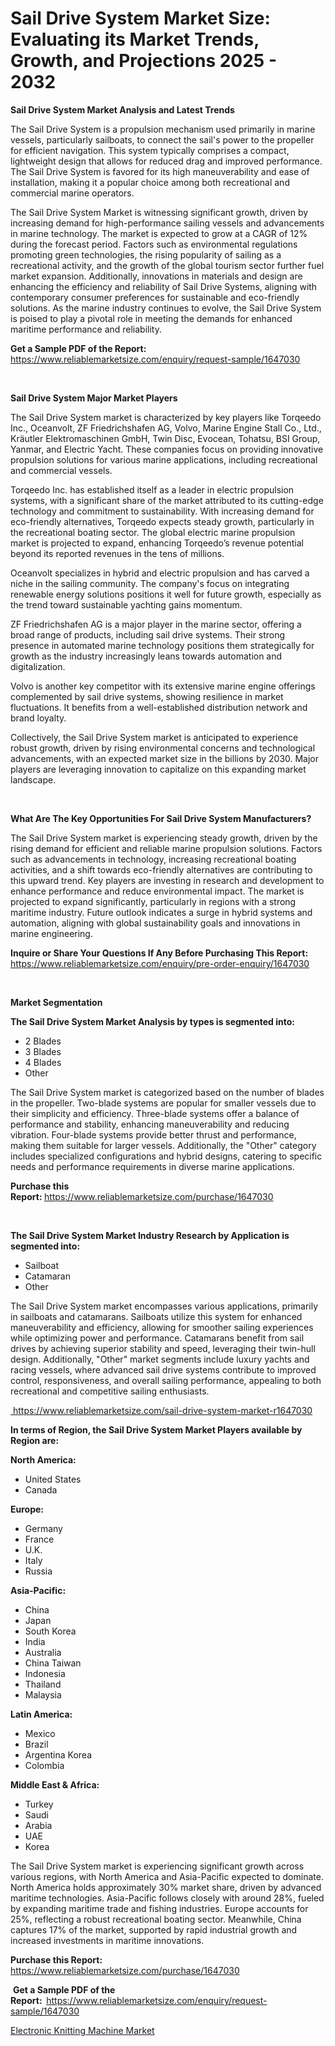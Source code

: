 <p><h1>Sail Drive System Market Size: Evaluating its Market Trends, Growth, and Projections 2025 - 2032</h1></p><p><strong>Sail Drive System Market Analysis and Latest Trends</strong></p>
<p><p>The Sail Drive System is a propulsion mechanism used primarily in marine vessels, particularly sailboats, to connect the sail's power to the propeller for efficient navigation. This system typically comprises a compact, lightweight design that allows for reduced drag and improved performance. The Sail Drive System is favored for its high maneuverability and ease of installation, making it a popular choice among both recreational and commercial marine operators.</p><p>The Sail Drive System Market is witnessing significant growth, driven by increasing demand for high-performance sailing vessels and advancements in marine technology. The market is expected to grow at a CAGR of 12% during the forecast period. Factors such as environmental regulations promoting green technologies, the rising popularity of sailing as a recreational activity, and the growth of the global tourism sector further fuel market expansion. Additionally, innovations in materials and design are enhancing the efficiency and reliability of Sail Drive Systems, aligning with contemporary consumer preferences for sustainable and eco-friendly solutions. As the marine industry continues to evolve, the Sail Drive System is poised to play a pivotal role in meeting the demands for enhanced maritime performance and reliability.</p></p>
<p><strong>Get a Sample PDF of the Report:&nbsp;</strong> <a href="https://www.reliablemarketsize.com/enquiry/request-sample/1647030?utm_campaign=2634&utm_medium=2&utm_source=Github&utm_content=ia&utm_term=23022025&utm_id=sail-drive-system">https://www.reliablemarketsize.com/enquiry/request-sample/1647030</a></p>
<p>&nbsp;</p>
<p><strong>Sail Drive System Major Market Players</strong></p>
<p><p>The Sail Drive System market is characterized by key players like Torqeedo Inc., Oceanvolt, ZF Friedrichshafen AG, Volvo, Marine Engine Stall Co., Ltd., Kräutler Elektromaschinen GmbH, Twin Disc, Evocean, Tohatsu, BSI Group, Yanmar, and Electric Yacht. These companies focus on providing innovative propulsion solutions for various marine applications, including recreational and commercial vessels.</p><p>Torqeedo Inc. has established itself as a leader in electric propulsion systems, with a significant share of the market attributed to its cutting-edge technology and commitment to sustainability. With increasing demand for eco-friendly alternatives, Torqeedo expects steady growth, particularly in the recreational boating sector. The global electric marine propulsion market is projected to expand, enhancing Torqeedo’s revenue potential beyond its reported revenues in the tens of millions.</p><p>Oceanvolt specializes in hybrid and electric propulsion and has carved a niche in the sailing community. The company's focus on integrating renewable energy solutions positions it well for future growth, especially as the trend toward sustainable yachting gains momentum.</p><p>ZF Friedrichshafen AG is a major player in the marine sector, offering a broad range of products, including sail drive systems. Their strong presence in automated marine technology positions them strategically for growth as the industry increasingly leans towards automation and digitalization.</p><p>Volvo is another key competitor with its extensive marine engine offerings complemented by sail drive systems, showing resilience in market fluctuations. It benefits from a well-established distribution network and brand loyalty.</p><p>Collectively, the Sail Drive System market is anticipated to experience robust growth, driven by rising environmental concerns and technological advancements, with an expected market size in the billions by 2030. Major players are leveraging innovation to capitalize on this expanding market landscape.</p></p>
<p>&nbsp;</p>
<p><strong>What Are The Key Opportunities For Sail Drive System Manufacturers?</strong></p>
<p><p>The Sail Drive System market is experiencing steady growth, driven by the rising demand for efficient and reliable marine propulsion solutions. Factors such as advancements in technology, increasing recreational boating activities, and a shift towards eco-friendly alternatives are contributing to this upward trend. Key players are investing in research and development to enhance performance and reduce environmental impact. The market is projected to expand significantly, particularly in regions with a strong maritime industry. Future outlook indicates a surge in hybrid systems and automation, aligning with global sustainability goals and innovations in marine engineering.</p></p>
<p><strong>Inquire or Share Your Questions If Any Before Purchasing This Report:</strong> <a href="https://www.reliablemarketsize.com/enquiry/pre-order-enquiry/1647030?utm_campaign=2634&utm_medium=2&utm_source=Github&utm_content=ia&utm_term=23022025&utm_id=sail-drive-system">https://www.reliablemarketsize.com/enquiry/pre-order-enquiry/1647030</a></p>
<p>&nbsp;</p>
<p><strong>Market Segmentation</strong></p>
<p><strong>The Sail Drive System Market Analysis by types is segmented into:</strong></p>
<p><ul><li>2 Blades</li><li>3 Blades</li><li>4 Blades</li><li>Other</li></ul></p>
<p><p>The Sail Drive System market is categorized based on the number of blades in the propeller. Two-blade systems are popular for smaller vessels due to their simplicity and efficiency. Three-blade systems offer a balance of performance and stability, enhancing maneuverability and reducing vibration. Four-blade systems provide better thrust and performance, making them suitable for larger vessels. Additionally, the "Other" category includes specialized configurations and hybrid designs, catering to specific needs and performance requirements in diverse marine applications.</p></p>
<p><strong>Purchase this Report:&nbsp;</strong><a href="https://www.reliablemarketsize.com/purchase/1647030?utm_campaign=2634&utm_medium=2&utm_source=Github&utm_content=ia&utm_term=23022025&utm_id=sail-drive-system">https://www.reliablemarketsize.com/purchase/1647030</a></p>
<p>&nbsp;</p>
<p><strong>The Sail Drive System Market Industry Research by Application is segmented into:</strong></p>
<p><ul><li>Sailboat</li><li>Catamaran</li><li>Other</li></ul></p>
<p><p>The Sail Drive System market encompasses various applications, primarily in sailboats and catamarans. Sailboats utilize this system for enhanced maneuverability and efficiency, allowing for smoother sailing experiences while optimizing power and performance. Catamarans benefit from sail drives by achieving superior stability and speed, leveraging their twin-hull design. Additionally, "Other" market segments include luxury yachts and racing vessels, where advanced sail drive systems contribute to improved control, responsiveness, and overall sailing performance, appealing to both recreational and competitive sailing enthusiasts.</p></p>
<p><a href="https://www.reliablemarketsize.com/sail-drive-system-market-r1647030?utm_campaign=2634&utm_medium=2&utm_source=Github&utm_content=ia&utm_term=23022025&utm_id=sail-drive-system">&nbsp;https://www.reliablemarketsize.com/sail-drive-system-market-r1647030</a></p>
<p><strong>In terms of Region, the Sail Drive System Market Players available by Region are:</strong></p>
<p>
    <p> <strong> North America: </strong>
        <ul>
            <li>United States</li>
            <li>Canada</li>
        </ul>
        </p> 
    <p> <strong> Europe: </strong>
        <ul>
            <li>Germany</li>
            <li>France</li>
            <li>U.K.</li>
            <li>Italy</li>
            <li>Russia</li>
        </ul>
        </p> 
    <p> <strong> Asia-Pacific: </strong>
        <ul>
            <li>China</li>
            <li>Japan</li>
            <li>South Korea</li>
            <li>India</li>
            <li>Australia</li>
            <li>China Taiwan</li>
            <li>Indonesia</li>
            <li>Thailand</li>
            <li>Malaysia</li>
        </ul>
        </p> 
    <p> <strong> Latin America: </strong>
        <ul>
            <li>Mexico</li>
            <li>Brazil</li>
            <li>Argentina Korea</li>
            <li>Colombia</li>
        </ul>
        </p> 
    <p> <strong> Middle East & Africa: </strong>
        <ul>
            <li>Turkey</li>
            <li>Saudi</li>
            <li>Arabia</li>
            <li>UAE</li>
            <li>Korea</li>
        </ul>
    </p>
    </p>
<p><p>The Sail Drive System market is experiencing significant growth across various regions, with North America and Asia-Pacific expected to dominate. North America holds approximately 30% market share, driven by advanced maritime technologies. Asia-Pacific follows closely with around 28%, fueled by expanding maritime trade and fishing industries. Europe accounts for 25%, reflecting a robust recreational boating sector. Meanwhile, China captures 17% of the market, supported by rapid industrial growth and increased investments in maritime innovations.</p></p>
<p><strong>Purchase this Report: </strong><a href="https://www.reliablemarketsize.com/purchase/1647030?utm_campaign=2634&utm_medium=2&utm_source=Github&utm_content=ia&utm_term=23022025&utm_id=sail-drive-system">https://www.reliablemarketsize.com/purchase/1647030</a></p>
<p>&nbsp;<strong>Get a Sample PDF of the Report:&nbsp;&nbsp;</strong><a href="https://www.reliablemarketsize.com/enquiry/request-sample/1647030?utm_campaign=2634&utm_medium=2&utm_source=Github&utm_content=ia&utm_term=23022025&utm_id=sail-drive-system">https://www.reliablemarketsize.com/enquiry/request-sample/1647030</a></p>
<p><strong></strong></p>
<p><p><a href="https://github.com/memorirummy/Market-Research-Report-List-1/blob/main/electronic-knitting-machine-market.md?utm_campaign=2634&utm_medium=2&utm_source=Github&utm_content=ia&utm_term=23022025&utm_id=sail-drive-system">Electronic Knitting Machine Market</a></p></p>
